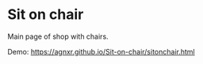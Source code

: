 # Sit on chair 

Main page of shop with chairs.

Demo: https://agnxr.github.io/Sit-on-chair/sitonchair.html
